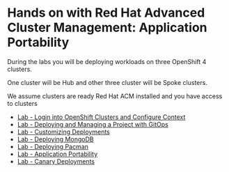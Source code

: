 # Hands on with Red Hat Advanced Cluster Management: Application Portability

During the labs you will be deploying workloads on three OpenShift 4 clusters. 

One cluster will be Hub and other three cluster will be Spoke clusters.

We assume clusters are ready Red Hat ACM installed and you have access to clusters

* [Lab  - Login into OpenShift Clusters and Configure Context](./2.md)<br>
* [Lab  - Deploying and Managing a Project with GitOps](./4.md)<br>
* [Lab  - Customizing Deployments](./5.md)<br>
* [Lab  - Deploying MongoDB](./6.md)<br>
* [Lab  - Deploying Pacman](./7.md)<br>
* [Lab  - Application Portability](./8.md)<br>
* [Lab  - Canary Deployments](./.md)<br>

